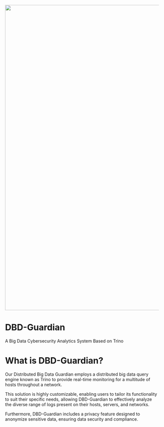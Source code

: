 <p align="center">
<img src="assets/CIIC_CT_logo.png" width="1000px"/>
</p>

# DBD-Guardian
A Big Data Cybersecurity Analytics System Based on Trino

# What is DBD-Guardian?
Our Distributed Big Data Guardian employs a distributed big data query engine known as Trino to provide real-time monitoring for a multitude of hosts throughout a network.

This solution is highly customizable, enabling users to tailor its functionality to suit their specific needs, allowing DBD-Guardian to effectively analyze the diverse range of logs present on their hosts, servers, and networks.

Furthermore, DBD-Guardian includes a privacy feature designed to anonymize sensitive data, ensuring data security and compliance.
